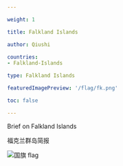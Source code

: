 ```yaml
---

weight: 1

title: Falkland Islands

author: Qiushi 

countries: 
- Falkland-Islands

type: Falkland Islands

featuredImagePreview: '/flag/fk.png'

toc: false 

---
```


Brief on Falkland Islands

福克兰群岛简报 

<!--more-->

![国旗 flag](/flag/fk.png)